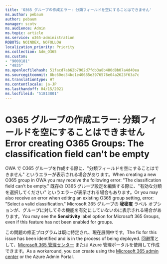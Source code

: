 ```yaml
---
title: 'O365 グループの作成エラー: 分類フィールドを空にすることはできません'
ms.author: pebaum
author: pebaum
manager: scotv
ms.audience: Admin
ms.topic: article
ms.service: o365-administration
ROBOTS: NOINDEX, NOFOLLOW
localization_priority: Priority
ms.collection: Adm_O365
ms.custom:
- "9000181"
- "4835"
ms.openlocfilehash: 51facd7ab62b7902d7fdb3a8b480d8b07a4d40ea
ms.sourcegitcommit: 8bc60ec34bc1e40685e3976576e04a2623f63a7c
ms.translationtype: HT
ms.contentlocale: ja-JP
ms.lasthandoff: 04/15/2021
ms.locfileid: "51813801"
---
```

# <a name="error-creating-o365-groups-the-classification-field-cant-be-empty"></a><span data-ttu-id="530e9-102">O365 グループの作成エラー: 分類フィールドを空にすることはできません</span><span class="sxs-lookup"><span data-stu-id="530e9-102">Error creating O365 Groups: The classification field can't be empty</span></span>

<span data-ttu-id="530e9-103">OWA で O365 グループを作成する際に、"分類フィールドを空にすることはできません" というエラーが表示される場合があります。</span><span class="sxs-lookup"><span data-stu-id="530e9-103">When creating a new O365 group in OWA you may receive the following error: "The classification field can't be empty."</span></span>  <span data-ttu-id="530e9-104">既存の O365 グループ設定を編集する際に、"有効な分類を選択してください" というエラーが表示される場合もあります。</span><span class="sxs-lookup"><span data-stu-id="530e9-104">Or you may also receive an error when editing an existing O365 group setting, error: "Select a valid classification."</span></span>   <span data-ttu-id="530e9-105">Microsoft 365 グループの **秘密度** ラベル オプションが、グループに対してその機能を有効にしていないのに表示される場合があります。</span><span class="sxs-lookup"><span data-stu-id="530e9-105">You may see the **Sensitivity** label option for Microsoft 365 Groups, even if this feature has not been enabled for groups.</span></span>

<span data-ttu-id="530e9-106">この問題の修正プログラムは既に特定され、現在展開中です。</span><span class="sxs-lookup"><span data-stu-id="530e9-106">The fix for this issue has been identified and is in the process of being deployed.</span></span>  <span data-ttu-id="530e9-107">回避策として、[Microsoft 365 管理センター](https://docs.microsoft.com/microsoft-365/admin/create-groups/create-groups?view=o365-worldwide) または Azure 管理ポータルを使用して作成できます。</span><span class="sxs-lookup"><span data-stu-id="530e9-107">As a workaround, you can create using the [Microsoft 365 admin center](https://docs.microsoft.com/microsoft-365/admin/create-groups/create-groups?view=o365-worldwide) or the Azure Admin Portal.</span></span>
